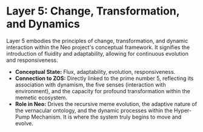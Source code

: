 # Layer 5: Change, Transformation, and Dynamics

Layer 5 embodies the principles of change, transformation, and dynamic interaction within the Neo project's conceptual framework. It signifies the introduction of fluidity and adaptability, allowing for continuous evolution and responsiveness.

-   **Conceptual State:** Flux, adaptability, evolution, responsiveness.
-   **Connection to ZOS:** Directly linked to the prime number 5, reflecting its association with dynamism, the five senses (interaction with environment), and the capacity for profound transformation within the memetic ecosystem.
-   **Role in Neo:** Drives the recursive meme evolution, the adaptive nature of the vernacular ontology, and the dynamic processes within the Hyper-Pump Mechanism. It is where the system truly begins to move and evolve.